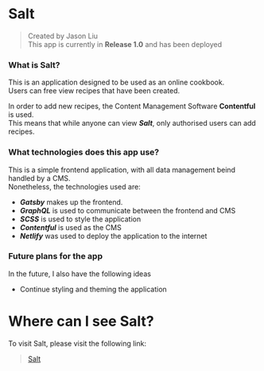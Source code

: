 # Salt
> Created by Jason Liu <br>
> This app is currently in **Release 1.0** and has been deployed

### What is Salt?
This is an application designed to be used as an online cookbook. <br>
Users can free view recipes that have been created. <br>

In order to add new recipes, the Content Management Software **Contentful** is used. <br>
This means that while anyone can view **_Salt_**, only authorised users can add recipes. 


### What technologies does this app use?
This is a simple frontend application, with all data management beind handled by a CMS. <br>
Nonetheless, the technologies used are:
- _**Gatsby**_ makes up the frontend. <br>
- _**GraphQL**_ is used to communicate between the frontend and CMS <br>
- _**SCSS**_ is used to style the application <br>
- _**Contentful**_ is used as the CMS
- _**Netlify**_ was used to deploy the application to the internet

### Future plans for the app
In the future, I also have the following ideas
- Continue styling and theming the application

# Where can I see Salt?
To visit Salt, please visit the following link: <br>
> [Salt]()